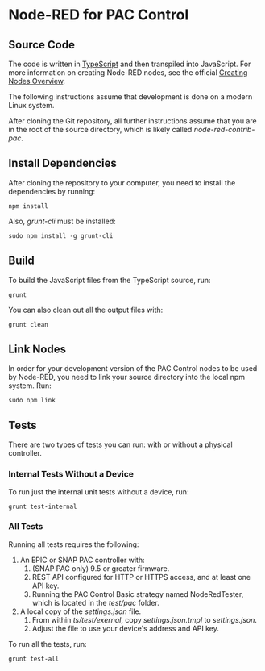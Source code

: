 # Node-RED for PAC Control

## Source Code

The code is written in [TypeScript](http://www.typescriptlang.org/) and then transpiled
into JavaScript. For more information on creating Node-RED nodes, see the
official [Creating Nodes Overview](http://nodered.org/docs/creating-nodes/).

The following instructions assume that development is done on a modern Linux system.

After cloning the Git repository, all further instructions assume that you are in the root
of the source directory, which is likely called  _node-red-contrib-pac_.

## Install Dependencies

After cloning the repository to your computer, you need to install the dependencies
by running:

```
npm install
```

Also, _grunt-cli_ must be installed:

```
sudo npm install -g grunt-cli
```

## Build

To build the JavaScript files from the TypeScript source, run:

```
grunt
```

You can also clean out all the output files with:

```
grunt clean
```

## Link Nodes

In order for your development version of the PAC Control nodes to be used by Node-RED, you
need to link your source directory into the local npm system. Run:

```
sudo npm link
```

## Tests

There are two types of tests you can run: with or without a physical controller.

### Internal Tests Without a Device

To run just the internal unit tests without a device, run:

```
grunt test-internal
```

### All Tests

Running all tests requires the following:

 1. An EPIC or SNAP PAC controller with:
    1. (SNAP PAC only) 9.5 or greater firmware.
    1. REST API configured for HTTP or HTTPS access, and at least one API key.
    1. Running the PAC Control Basic strategy named NodeRedTester, which is located in
       the _test/pac_ folder.
 1. A local copy of the _settings.json_ file.
    1. From within _ts/test/exernal_, copy _settings.json.tmpl_ to _settings.json_.
    1. Adjust the file to use your device's address and API key.

To run all the tests, run:

```
grunt test-all
```


